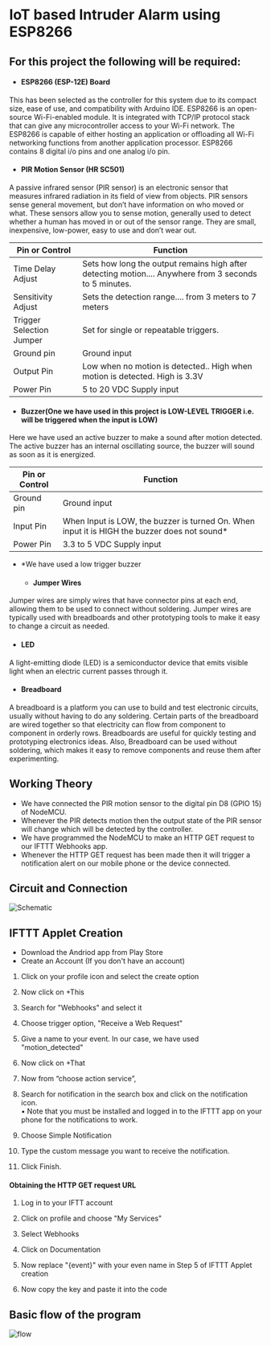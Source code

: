 # IoT based Intruder Alarm using ESP8266


## For this project the following will be required:

  * #### ESP8266 (ESP-12E) Board 
This has been selected as the controller for this system due to its compact size, ease of use, and compatibility with Arduino IDE. ESP8266 is an open-source Wi-Fi-enabled module. It is integrated with TCP/IP protocol stack that can give any microcontroller access to your Wi-Fi network. The ESP8266 is capable of either hosting an application or offloading all Wi-Fi networking functions from another application processor. ESP8266 contains 8 digital i/o pins and one analog i/o pin.
  
  * #### PIR Motion Sensor (HR SC501) 
A passive infrared sensor (PIR sensor) is an electronic sensor that measures infrared radiation in its field of view from objects. PIR sensors sense general movement, but don’t have information on who moved or what. These sensors allow you to sense motion, generally used to detect whether a human has moved in or out of the sensor range. They are small, inexpensive, low-power, easy to use and don’t wear out.

| Pin or Control      | Function |
| ----------- | ----------- |
| Time Delay Adjust      | Sets how long the output remains high after detecting motion.... Anywhere from 3 seconds to 5 minutes.|
| Sensitivity Adjust   | Sets the detection range.... from 3 meters to 7 meters   |
|Trigger Selection Jumper|Set for single or repeatable triggers.|
|Ground pin|Ground input|
|Output Pin|Low when no motion is detected.. High when motion is detected. High is 3.3V|
|Power Pin|5 to 20 VDC Supply input|


  * #### Buzzer(One we have used in this project is LOW-LEVEL TRIGGER i.e. will be triggered when the input is LOW) 
Here we have used an active buzzer to make a sound after motion detected. The active buzzer has an internal oscillating source, the buzzer will sound as soon as it is energized.
 

| Pin or Control      | Function |
| ----------- | ----------- |
|Ground pin|Ground input|
|Input Pin|When Input is LOW, the buzzer is turned On. When input it is HIGH the buzzer does not sound*|
|Power Pin|3.3 to 5 VDC Supply input|

* *We have used a low trigger buzzer 

  
  * #### Jumper Wires 
Jumper wires are simply wires that have connector pins at each end, allowing them to be used to connect without soldering. Jumper wires are typically used with breadboards and other prototyping tools to make it easy to change a circuit as needed.
  
  * #### LED 
A light-emitting diode (LED) is a semiconductor device that emits visible light when an electric current passes through it.
  
  * #### Breadboard 
A breadboard is a platform you can use to build and test electronic circuits, usually without having to do any soldering. Certain parts of the breadboard are wired together so that electricity can flow from component to component in orderly rows. Breadboards are useful for quickly testing and prototyping electronics ideas.
Also, Breadboard can be used without soldering, which makes it easy to remove components and reuse them after experimenting.


## Working Theory
*	We have connected the PIR motion sensor to the digital pin D8 (GPIO 15) of NodeMCU.
*	Whenever the PIR detects motion then the output state of the PIR sensor will change which will be detected by the controller.
*	We have programmed the NodeMCU to make an HTTP GET request to our IFTTT Webhooks app.
*	Whenever the HTTP GET request has been made then it will trigger a notification alert on our mobile phone or the device connected.

## Circuit and Connection

![Schematic](https://github.com/yagdev99/motionDetectorESP8266/blob/master/Resources/11.jpg)

## IFTTT Applet Creation 
 * Download the Andriod app from Play Store
 * Create an Account (If you don't have an account)
 
 1. Click on your profile icon and select the create option
 
 2. Now click on +This
 
 3. Search for "Webhooks" and select it
 
 4. Choose trigger option, "Receive a Web Request"
 
 5. Give a name to your event. In our case, we have used "motion_detected"
 
 6. Now click on +That
 
 7. Now from “choose action service”,
   
 8. Search for notification in the search box and click on the notification icon. \
    • Note that you must be installed and logged in to the IFTTT app on your phone for the notifications to work.
    
 9. Choose Simple Notification
 
 10. Type the custom message you want to receive the notification.
 
 11. Click Finish.
 
 #### Obtaining the HTTP GET request URL
 
 1. Log in to your IFTT account
 
 2. Click on profile and choose "My Services"
 
 3. Select Webhooks
 
 4. Click on Documentation
 
 5. Now replace "{event}" with your even name in Step 5 of IFTTT Applet creation
 
 6. Now copy the key and paste it into the code
 
 
 ## Basic flow of the program
 
 ![flow](https://github.com/yagdev99/motionDetectorESP8266/blob/master/Resources/23.png)
